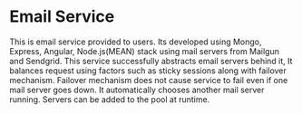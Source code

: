 # Email Service 

This is email service provided to users.
Its developed using Mongo, Express, Angular, Node.js(MEAN) stack
using mail servers from Mailgun and Sendgrid.
This service successfully abstracts email servers behind it, 
It balances request using factors such as sticky sessions along with failover mechanism.
Failover mechanism does not cause service to fail even if one mail server goes down.
It automatically chooses another mail server running. Servers can be added to the pool at runtime.